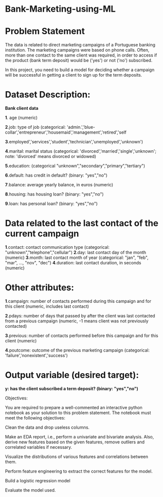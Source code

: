 # Bank-Marketing-using-ML

# Problem Statement 

The data is related to direct marketing campaigns of a Portuguese banking institution. The marketing campaigns were based on phone calls. Often, more than one contact to the same client was required, in order to access if the product (bank term deposit) would be ('yes') or not ('no') subscribed. 

 In this project, you need to build a model for deciding whether a campaign will be successful in getting a client to sign up for the term deposits.
 
# Dataset Description:

**Bank client data**

**1**. age (numeric)

**2**.job: type of job (categorical: 'admin.','blue-collar','entrepreneur','housemaid','management','retired','self

**3**.employed','services','student','technician','unemployed','unknown')

**4**.marital: marital status (categorical: 'divorced','married','single','unknown'; note: 'divorced' means divorced or widowed)

**5**.education: (categorical "unknown","secondary","primary","tertiary")

**6**.default: has credit in default? (binary: "yes","no")

**7**.balance: average yearly balance, in euros (numeric) 

**8**.housing: has housing loan? (binary: "yes","no")

**9**.loan: has personal loan? (binary: "yes","no")
 

# Data related to the last contact of the current campaign

**1**.contact: contact communication type (categorical: "unknown","telephone","cellular") 
**2**.day: last contact day of the month (numeric)
**3**.month: last contact month of year (categorical: "jan", "feb", "mar", ..., "nov", "dec")
**4**.duration: last contact duration, in seconds (numeric)
 

# Other attributes:

**1**.campaign: number of contacts performed during this campaign and for this client (numeric, includes last contact)

**2**.pdays: number of days that passed by after the client was last contacted from a previous campaign (numeric, -1 means client was not previously contacted)

**3**.previous: number of contacts performed before this campaign and for this client (numeric)

**4**.poutcome: outcome of the previous marketing campaign (categorical: 'failure','nonexistent','success')
 

# Output variable (desired target):

**y: has the client subscribed a term deposit? (binary: "yes","no")**
 

Objectives:

You are required to prepare a well-commented an interactive python notebook as your solution to this problem statement. The notebook must meet the following objectives:

Clean the data and drop useless columns.

Make an EDA report, i.e., perform a univariate and bivariate analysis. Also, derive new features based on the given features, remove outliers and correlated variables if necessary.

Visualize the distributions of various features and correlations between them.

Perform feature engineering to extract the correct features for the model.

Build a logistic regression model

Evaluate the model used.
